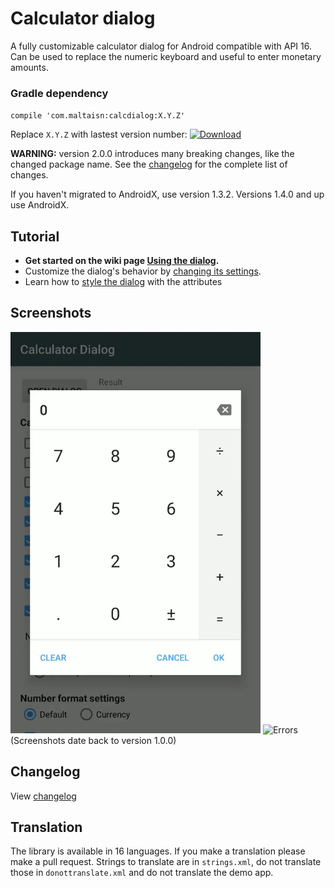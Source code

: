 # Calculator dialog
A fully customizable calculator dialog for Android compatible with API 16. Can be used to replace the numeric keyboard and useful to enter monetary amounts.

### Gradle dependency
`compile 'com.maltaisn:calcdialog:X.Y.Z'`

Replace `X.Y.Z` with lastest version number: [ ![Download](https://api.bintray.com/packages/maltaisn/calc-dialog/calc-dialog/images/download.svg) ](https://bintray.com/maltaisn/calc-dialog/calc-dialog/_latestVersion)

**WARNING:** version 2.0.0 introduces many breaking changes, like the changed package name. See the [changelog](/CHANGELOG.md) for the complete list of changes.

If you haven't migrated to AndroidX, use version 1.3.2. Versions 1.4.0 and up use AndroidX.

## Tutorial
- **Get started on the wiki page [Using the dialog](https://github.com/maltaisn/calcdialoglib/wiki/Using-the-dialog).**
- Customize the dialog's behavior by [changing its settings](https://github.com/maltaisn/calcdialoglib/wiki/Calculator-settings).
- Learn how to [style the dialog](https://github.com/maltaisn/calcdialoglib/wiki/Styling-the-calculator) with the attributes

## Screenshots
<img src="screenshots/demo2.gif" alt="Demo" width="400px"/> <img src="screenshots/currency.gif" alt="Errors" width="400px"/>
(Screenshots date back to version 1.0.0)

## Changelog
View [changelog](/CHANGELOG.md)

## Translation
The library is available in 16 languages. If you make a translation please make a pull request. Strings to translate are in `strings.xml`, do not translate those in `donottranslate.xml` and do not translate the demo app.
